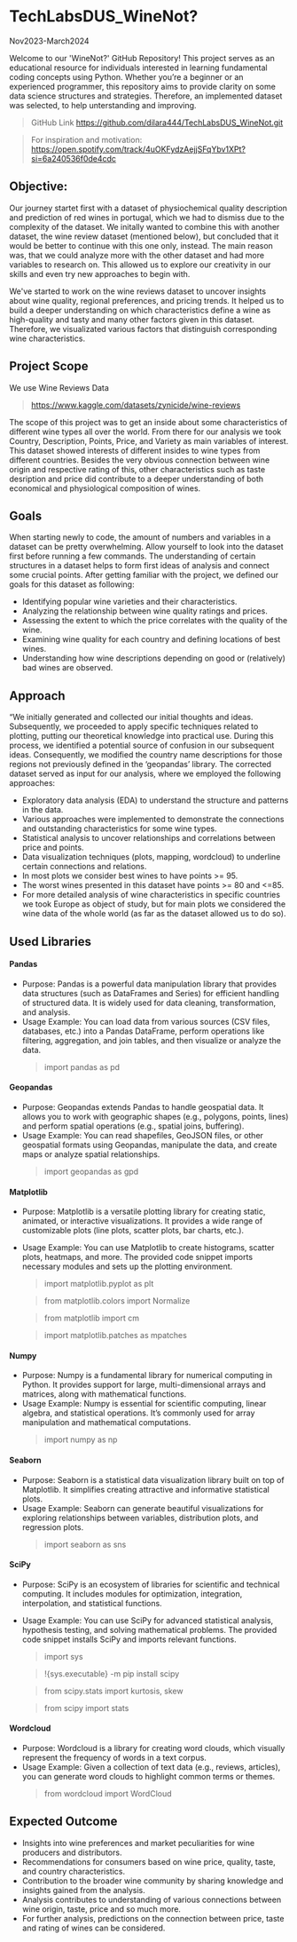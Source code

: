 # TechLabsDUS_WineNot?
Nov2023-March2024

Welcome to our 'WineNot?' GitHub Repository! This project serves as an educational resource for individuals interested in learning fundamental coding concepts using Python. Whether you’re a beginner or an experienced programmer, this repository aims to provide clarity on some data science structures and strategies. Therefore, an implemented dataset was selected, to help unterstanding and improving. 
> GitHub Link
https://github.com/dilara444/TechLabsDUS_WineNot.git

> For inspiration and motivation: https://open.spotify.com/track/4uOKFydzAejjSFqYbv1XPt?si=6a240536f0de4cdc

## Objective:

Our journey startet first with a dataset of physiochemical quality description and prediction of red wines in portugal, which we had to dismiss due to the complexity of the dataset. We initally wanted to combine this with another dataset, the wine review dataset (mentioned below), but concluded that it would be better to continue with this one only, instead. The main reason was, that we could analyze more with the other dataset and had more variables to research on. This allowed us to explore our creativity in our skills and even try new approaches to begin with. 

We've started to work on the wine reviews dataset to uncover insights about wine quality, regional preferences, and pricing trends. It helped us to build a deeper understanding on which characteristics define a wine as high-quality and tasty and many other factors given in this dataset. Therefore, we visualizated various factors that distinguish corresponding wine characteristics. 

## Project Scope
We use Wine Reviews Data 
> https://www.kaggle.com/datasets/zynicide/wine-reviews

The scope of this project was to get an inside about some characteristics of different wine types all over the world. 
From there for our analysis we took Country, Description, Points, Price, and Variety as main variables of interest. This dataset showed interests of different insides to wine types from different countries. Besides the very obvious connection between wine origin and respective rating of this, other characteristics such as taste desription and price did contribute to a deeper understanding of both economical and physiological composition of wines. 

## Goals
When starting newly to code, the amount of numbers and variables in a dataset can be pretty overwhelming. Allow yourself to look into the dataset first before running a few commands. The understanding of certain structures in a dataset helps to form first ideas of analysis and connect some crucial points. 
After getting familiar with the project, we defined our goals for this dataset as following:
- Identifying popular wine varieties and their characteristics.
- Analyzing the relationship between wine quality ratings and prices.
- Assessing the extent to which the price correlates with the quality of the wine.
- Examining wine quality for each country and defining locations of best wines.
- Understanding how wine descriptions depending on good or (relatively) bad wines are observed.

## Approach
“We initially generated and collected our initial thoughts and ideas. Subsequently, we proceeded to apply specific techniques related to plotting, putting our theoretical knowledge into practical use. During this process, we identified a potential source of confusion in our subsequent ideas. Consequently, we modified the country name descriptions for those regions not previously defined in the ‘geopandas’ library. The corrected dataset served as input for our analysis, where we employed the following approaches:

- Exploratory data analysis (EDA) to understand the structure and patterns in the data.
- Various approaches were implemented to demonstrate the connections and outstanding characteristics for some wine types.
- Statistical analysis to uncover relationships and correlations between price and points.
- Data visualization techniques (plots, mapping, wordcloud) to underline certain connections and relations.
- In most plots we consider best wines to have points >= 95.
- The worst wines presented in this dataset have points >= 80 and <=85.
- For more detailed analysis of wine characteristics in specific countries we took Europe as object of study, but for main plots we considered the wine data of the whole world (as far as the dataset allowed us to do so).

## Used Libraries
#### Pandas
- Purpose: Pandas is a powerful data manipulation library that provides data structures (such as DataFrames and Series) for efficient handling of structured data. It is widely used for data cleaning, transformation, and analysis.
- Usage Example: You can load data from various sources (CSV files, databases, etc.) into a Pandas DataFrame, perform operations like filtering, aggregation, and join tables, and then visualize or analyze the data.
  > import pandas as pd
  
#### Geopandas
- Purpose: Geopandas extends Pandas to handle geospatial data. It allows you to work with geographic shapes (e.g., polygons, points, lines) and perform spatial operations (e.g., spatial joins, buffering).
- Usage Example: You can read shapefiles, GeoJSON files, or other geospatial formats using Geopandas, manipulate the data, and create maps or analyze spatial relationships.
  > import geopandas as gpd

#### Matplotlib
- Purpose: Matplotlib is a versatile plotting library for creating static, animated, or interactive visualizations. It provides a wide range of customizable plots (line plots, scatter plots, bar charts, etc.).
- Usage Example: You can use Matplotlib to create histograms, scatter plots, heatmaps, and more. The provided code snippet imports necessary modules and sets up the plotting environment.
  > import matplotlib.pyplot as plt
  
  > from matplotlib.colors import Normalize
  
  > from matplotlib import cm
  
  > import matplotlib.patches as mpatches

#### Numpy
- Purpose: Numpy is a fundamental library for numerical computing in Python. It provides support for large, multi-dimensional arrays and matrices, along with mathematical functions.
- Usage Example: Numpy is essential for scientific computing, linear algebra, and statistical operations. It’s commonly used for array manipulation and mathematical computations.
  > import numpy as np

#### Seaborn
- Purpose: Seaborn is a statistical data visualization library built on top of Matplotlib. It simplifies creating attractive and informative statistical plots.
- Usage Example: Seaborn can generate beautiful visualizations for exploring relationships between variables, distribution plots, and regression plots.
  > import seaborn as sns

#### SciPy
- Purpose: SciPy is an ecosystem of libraries for scientific and technical computing. It includes modules for optimization, integration, interpolation, and statistical functions.
- Usage Example: You can use SciPy for advanced statistical analysis, hypothesis testing, and solving mathematical problems. The provided code snippet installs SciPy and imports relevant functions.
  > import sys
  
  > !{sys.executable} -m pip install scipy
  
  > from scipy.stats import kurtosis, skew
  
  > from scipy import stats
  
#### Wordcloud
- Purpose: Wordcloud is a library for creating word clouds, which visually represent the frequency of words in a text corpus.
- Usage Example: Given a collection of text data (e.g., reviews, articles), you can generate word clouds to highlight common terms or themes.
  > from wordcloud import WordCloud

## Expected Outcome
- Insights into wine preferences and market peculiarities for wine producers and distributors.
- Recommendations for consumers based on wine price, quality, taste, and country characteristics.
- Contribution to the broader wine community by sharing knowledge and insights gained from the analysis.
- Analysis contributes to understanding of various connections between wine origin, taste, price and so much more.
- For further analysis, predictions on the connection between price, taste and rating of wines can be considered. 

